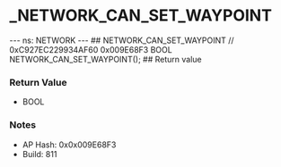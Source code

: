 # _NETWORK_CAN_SET_WAYPOINT

--- ns: NETWORK --- ## NETWORK_CAN_SET_WAYPOINT  // 0xC927EC229934AF60 0x009E68F3 BOOL NETWORK_CAN_SET_WAYPOINT();   ## Return value

### Return Value
* BOOL

### Notes
* AP Hash: 0x0x009E68F3
* Build: 811

